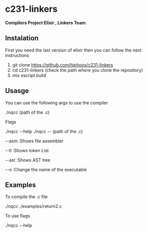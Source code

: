 ﻿# c231-linkers

**Compilers Project Elixir , Linkers Team**

## Instalation

First you need the last version of elixir then you can follow the next instructions

1) git clone https://github.com/hiphoox/c231-linkers
2) cd c231-linkers (check the path where you clone the repository)
3) mix escript.build

## Usasge

You can use the following args to use the compiler

./nqcc (path of the .c)

Flags

./nqcc --help
./nqcc --<flag> (path of the .c)

--asm :Shows file assembler

--tl  :Shows token List

--ast :Shows AST tree
  
--o   :Change the name of the executable

## Examples

To compile the .c file

./nqcc ./examples/return2.c

To use flags

./nqcc --help
  
